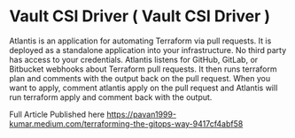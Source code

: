# Vault CSI Driver ( Vault CSI Driver )
Atlantis is an application for automating Terraform via pull requests. It is deployed as a standalone application into your infrastructure. No third party has access to your credentials. Atlantis listens for GitHub, GitLab, or Bitbucket webhooks about Terraform pull requests. It then runs terraform plan and comments with the output back on the pull request.
When you want to apply, comment atlantis apply on the pull request and Atlantis will run terraform apply and comment back with the output.

Full Article Published here 
https://pavan1999-kumar.medium.com/terraforming-the-gitops-way-9417cf4abf58
